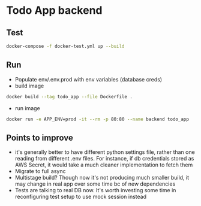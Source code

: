 # Todo App backend

## Test
```bash
docker-compose -f docker-test.yml up --build
```

## Run

- Populate env/.env.prod with env variables (database creds)
- build image
```bash
docker build --tag todo_app --file Dockerfile .
```
- run image
```bash
docker run -e APP_ENV=prod -it --rm -p 80:80 --name backend todo_app
```

## Points to improve
- it's generally better to have different python settings file, rather than
one reading from different .env files. For instance, if db credentials stored
as AWS Secret, it would take a much cleaner implementation to fetch them
- Migrate to full async
- Multistage build? Though now it's not producing much smaller build, it may
change in real app over some time bc of new dependencies
- Tests are talking to real DB now. It's worth investing some time in 
reconfiguring test setup to use mock session instead